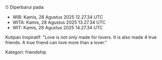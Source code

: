 ⏰ Diperbarui pada:
- WIB: Kamis, 28 Agustus 2025 12.27.34 UTC
- WITA: Kamis, 28 Agustus 2025 13.27.34 UTC
- WIT: Kamis, 28 Agustus 2025 14.27.34 UTC

Kutipan Inspiratif:
"Love is not only made for lovers. It is also made 4 true friends. A true friend can love more than a lover."


Kategori: friendship

